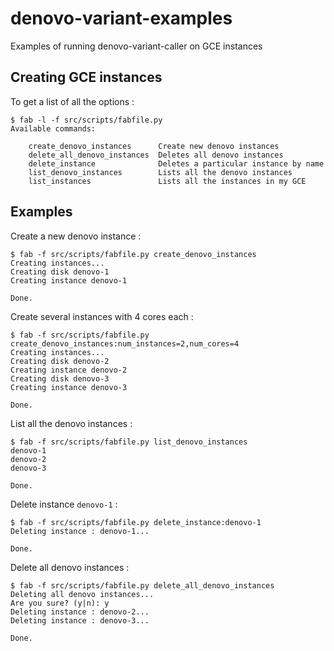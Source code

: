 denovo-variant-examples
=======================

Examples of running denovo-variant-caller on GCE instances


Creating GCE instances
----------------------

To get a list of all the options :
~~~
$ fab -l -f src/scripts/fabfile.py
Available commands:

    create_denovo_instances      Create new denovo instances
    delete_all_denovo_instances  Deletes all denovo instances
    delete_instance              Deletes a particular instance by name
    list_denovo_instances        Lists all the denovo instances
    list_instances               Lists all the instances in my GCE
~~~

Examples
--------

Create a new denovo instance :
    
    $ fab -f src/scripts/fabfile.py create_denovo_instances
    Creating instances...
    Creating disk denovo-1
    Creating instance denovo-1

    Done.

Create several instances with 4 cores each :

    $ fab -f src/scripts/fabfile.py create_denovo_instances:num_instances=2,num_cores=4
    Creating instances...
    Creating disk denovo-2
    Creating instance denovo-2
    Creating disk denovo-3
    Creating instance denovo-3

    Done.

List all the denovo instances :

    $ fab -f src/scripts/fabfile.py list_denovo_instances
    denovo-1
    denovo-2
    denovo-3

    Done.

Delete instance `denovo-1` : 
   
    $ fab -f src/scripts/fabfile.py delete_instance:denovo-1
    Deleting instance : denovo-1...

    Done.

Delete all denovo instances :

    $ fab -f src/scripts/fabfile.py delete_all_denovo_instances
    Deleting all denovo instances...
    Are you sure? (y|n): y
    Deleting instance : denovo-2...
    Deleting instance : denovo-3...

    Done.



